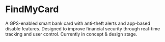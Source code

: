 # FindMyCard
A GPS-enabled smart bank card with anti-theft alerts and app-based disable features. Designed to improve financial security through real-time tracking and user control. Currently in concept &amp; design stage.
